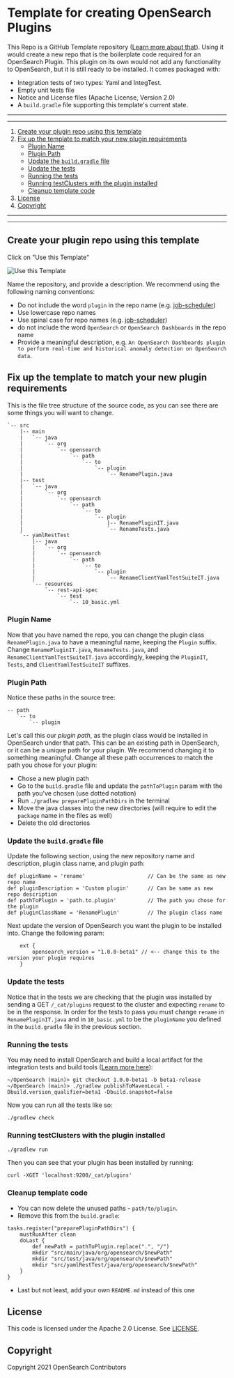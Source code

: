 # Template for creating OpenSearch Plugins
This Repo is a GitHub Template repository ([Learn more about that](https://docs.github.com/articles/creating-a-repository-from-a-template/)).
Using it would create a new repo that is the boilerplate code required for an OpenSearch Plugin. 
This plugin on its own would not add any functionality to OpenSearch, but it is still ready to be installed.
It comes packaged with:
 - Integration tests of two types: Yaml and IntegTest.
 - Empty unit tests file
 - Notice and License files (Apache License, Version 2.0)
 - A `build.gradle` file supporting this template's current state.

---
---
1. [Create your plugin repo using this template](#create-your-plugin-repo-using-this-template)
2. [Fix up the template to match your new plugin requirements](#fix-up-the-template-to-match-your-new-plugin-requirements)
   - [Plugin Name](#plugin-name)
   - [Plugin Path](#plugin-path)
   - [Update the `build.gradle` file](#update-the-buildgradle-file)
   - [Update the tests](#update-the-tests)
   - [Running the tests](#running-the-tests)
   - [Running testClusters with the plugin installed](#running-testclusters-with-the-plugin-installed)
   - [Cleanup template code](#cleanup-template-code)
3. [License](#license)
4. [Copyright](#copyright)
---
---

## Create your plugin repo using this template
Click on "Use this Template"

![Use this Template](https://docs.github.com/assets/images/help/repository/use-this-template-button.png)

Name the repository, and provide a description. We recommend using the following naming conventions:
- Do not include the word `plugin` in the repo name (e.g. [job-scheduler](https://github.com/opensearch-project/job-scheduler))
- Use lowercase repo names
- Use spinal case for repo names (e.g. [job-scheduler](https://github.com/opensearch-project/job-scheduler))
- do not include the word `OpenSearch` or `OpenSearch Dashboards` in the repo name
- Provide a meaningful description, e.g. `An OpenSearch Dashboards plugin to perform real-time and historical anomaly detection on OpenSearch data`.


## Fix up the template to match your new plugin requirements

This is the file tree structure of the source code, as you can see there are some things you will want to change.

```
`-- src
    |-- main
    |   `-- java
    |       `-- org
    |           `-- opensearch
    |               `-- path
    |                   `-- to
    |                       `-- plugin
    |                           `-- RenamePlugin.java
    |-- test
    |   `-- java
    |       `-- org
    |           `-- opensearch
    |               `-- path
    |                   `-- to
    |                       `-- plugin
    |                           |-- RenamePluginIT.java
    |                           `-- RenameTests.java
    `-- yamlRestTest
        |-- java
        |   `-- org
        |       `-- opensearch
        |           `-- path
        |               `-- to
        |                   `-- plugin
        |                       `-- RenameClientYamlTestSuiteIT.java
        `-- resources
            `-- rest-api-spec
                `-- test
                    `-- 10_basic.yml

```

### Plugin Name
Now that you have named the repo, you can change the plugin class `RenamePlugin.java` to have a meaningful name, keeping the `Plugin` suffix.
Change `RenamePluginIT.java`, `RenameTests.java`, and `RenameClientYamlTestSuiteIT.java` accordingly, keeping the `PluginIT`, `Tests`, and `ClientYamlTestSuiteIT` suffixes.

### Plugin Path 
Notice these paths in the source tree:
```
-- path
   `-- to
       `-- plugin
```

Let's call this our *plugin path*, as the plugin class would be installed in OpenSearch under that path.
This can be an existing path in OpenSearch, or it can be a unique path for your plugin. We recommend changing it to something meaningful.
Change all these path occurrences to match the path you chose for your plugin:
- Chose a new plugin path
- Go to the `build.gradle` file and update the `pathToPlugin` param with the path you've chosen (use dotted notation)
- Run `./gradlew preparePluginPathDirs` in the terminal
- Move the java classes into the new directories (will require to edit the `package` name in the files as well)
- Delete the old directories

### Update the `build.gradle` file

Update the following section, using the new repository name and description, plugin class name, and plugin path:

```
def pluginName = 'rename'                    // Can be the same as new repo name
def pluginDescription = 'Custom plugin'      // Can be same as new repo description
def pathToPlugin = 'path.to.plugin'          // The path you chose for the plugin
def pluginClassName = 'RenamePlugin'         // The plugin class name
```

Next update the version of OpenSearch you want the plugin to be installed into. Change the following param:
```
    ext {
        opensearch_version = "1.0.0-beta1" // <-- change this to the version your plugin requires
    }
```

### Update the tests
Notice that in the tests we are checking that the plugin was installed by sending a GET `/_cat/plugins` request to the cluster and expecting `rename` to be in the response.
In order for the tests to pass you must change `rename` in `RenamePluginIT.java` and in `10_basic.yml` to be the `pluginName` you defined in the `build.gradle` file in the previous section.

### Running the tests
You may need to install OpenSearch and build a local artifact for the integration tests and build tools ([Learn more here](https://github.com/opensearch-project/opensearch-plugins/blob/main/BUILDING.md)):

```
~/OpenSearch (main)> git checkout 1.0.0-beta1 -b beta1-release
~/OpenSearch (main)> ./gradlew publishToMavenLocal -Dbuild.version_qualifier=beta1 -Dbuild.snapshot=false
```

Now you can run all the tests like so:
```
./gradlew check
```

### Running testClusters with the plugin installed 
```
./gradlew run
```

Then you can see that your plugin has been installed by running: 
```
curl -XGET 'localhost:9200/_cat/plugins'
```

### Cleanup template code
- You can now delete the unused paths - `path/to/plugin`.
- Remove this from the `build.gradle`:

```
tasks.register("preparePluginPathDirs") {
    mustRunAfter clean
    doLast {
        def newPath = pathToPlugin.replace(".", "/")
        mkdir "src/main/java/org/opensearch/$newPath"
        mkdir "src/test/java/org/opensearch/$newPath"
        mkdir "src/yamlRestTest/java/org/opensearch/$newPath"
    }
}
```

- Last but not least, add your own `README.md` instead of this one 

## License
This code is licensed under the Apache 2.0 License. See [LICENSE](LICENSE).

## Copyright
Copyright 2021 OpenSearch Contributors

